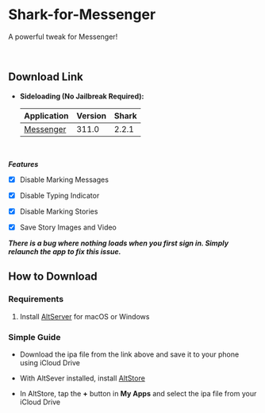 # Shark-for-Messenger
A powerful tweak for Messenger!


&nbsp;

## Download Link

* **Sideloading (No Jailbreak Required):** 
   
    | Application | Version | Shark |
    | --- | --- | --- |
    | [Messenger](https://mega.nz/file/tQgmjQSI#y1nT80alnjGlJyZhuPj6rt3SMGwFcqb3C5vh-f1sHT0) | 311.0 | 2.2.1 |
        
&nbsp;

***Features***

- [x] Disable Marking Messages
- [x] Disable Typing Indicator
- [x] Disable Marking Stories
- [x] Save Story Images and Video


***There is a bug where nothing loads when you first sign in. Simply relaunch the app to fix this issue.***

## How to Download

### Requirements

1. Install [AltServer](https://altstore.io/) for macOS or Windows 

### Simple Guide

* Download the ipa file from the link above and save it to your phone using iCloud Drive 

* With AltSever installed, install [AltStore](https://altstore.io/faq/)  

* In AltStore, tap the **+** button in **My Apps** and select the ipa file from your iCloud Drive 




